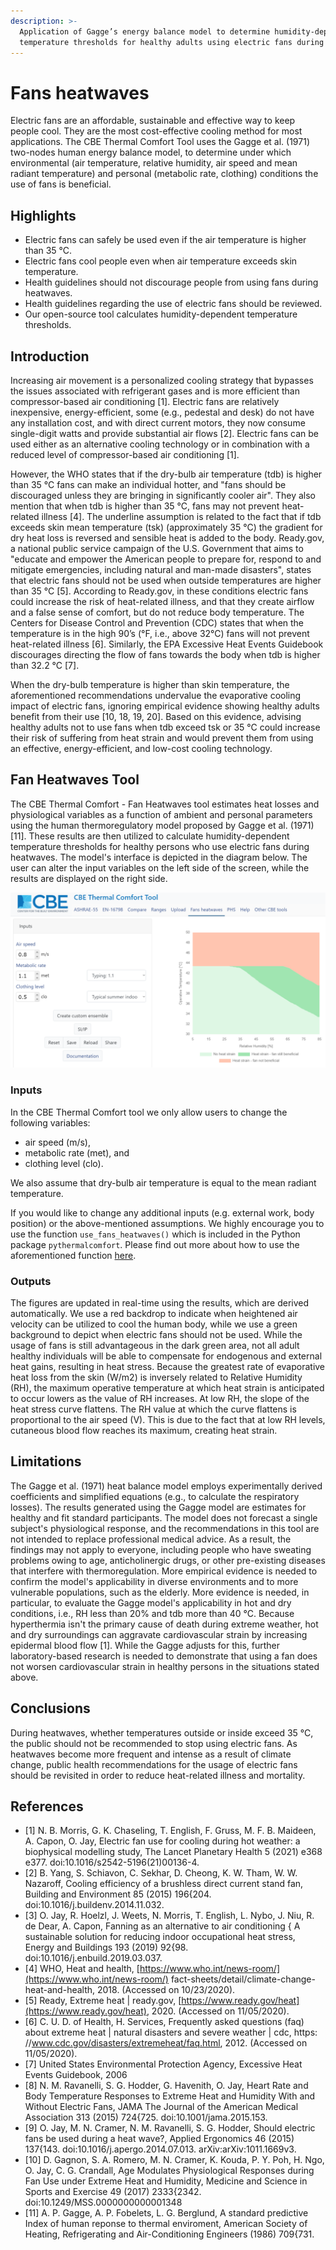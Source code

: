 ```yaml
---
description: >-
  Application of Gagge’s energy balance model to determine humidity-dependent
  temperature thresholds for healthy adults using electric fans during heatwaves
---
```


# Fans heatwaves

Electric fans are an affordable, sustainable and effective way to keep people cool. They are the most cost-effective cooling method for most applications. The CBE Thermal Comfort Tool uses the Gagge et al. \(1971\) two-nodes human energy balance model, to determine under which environmental \(air temperature, relative humidity, air speed and mean radiant temperature\) and personal \(metabolic rate, clothing\) conditions the use of fans is beneficial.

## Highlights

* Electric fans can safely be used even if the air temperature is higher than 35 °C.
* Electric fans cool people even when air temperature exceeds skin temperature.
* Health guidelines should not discourage people from using fans during heatwaves.
* Health guidelines regarding the use of electric fans should be reviewed.
* Our open-source tool calculates humidity-dependent temperature thresholds.

## Introduction

Increasing air movement is a personalized cooling strategy that bypasses the issues associated with refrigerant gases and is more efficient than compressor-based air conditioning \[1\]. Electric fans are relatively inexpensive, energy-efficient, some \(e.g., pedestal and desk\) do not have any installation cost, and with direct current motors, they now consume single-digit watts and provide substantial air flows \[2\]. Electric fans can be used either as an alternative cooling technology or in combination with a reduced level of compressor-based air conditioning \[1\].

However, the WHO states that if the dry-bulb air temperature \(tdb\) is higher than 35 °C fans can make an individual hotter, and "fans should be discouraged unless they are bringing in significantly cooler air". They also mention that when tdb is higher than 35 °C, fans may not prevent heat-related illness \[4\]. The underline assumption is related to the fact that if tdb exceeds skin mean temperature \(tsk\) \(approximately 35 °C\) the gradient for dry heat loss is reversed and sensible heat is added to the body. Ready.gov, a national public service campaign of the U.S. Government that aims to "educate and empower the American people to prepare for, respond to and mitigate emergencies, including natural and man-made disasters", states that electric fans should not be used when outside temperatures are higher than 35 °C \[5\]. According to Ready.gov, in these conditions electric fans could increase the risk of heat-related illness, and that they create airflow and a false sense of comfort, but do not reduce body temperature. The Centers for Disease Control and Prevention \(CDC\) states that when the temperature is in the high 90’s \(°F, i.e., above 32°C\) fans will not prevent heat-related illness \[6\]. Similarly, the EPA Excessive Heat Events Guidebook discourages directing the flow of fans towards the body when tdb is higher than 32.2 °C \[7\].

When the dry-bulb temperature is higher than skin temperature, the aforementioned recommendations undervalue the evaporative cooling impact of electric fans, ignoring empirical evidence showing healthy adults benefit from their use \[10, 18, 19, 20\]. Based on this evidence, advising healthy adults not to use fans when tdb exceed tsk or 35 °C could increase their risk of suffering from heat strain and would prevent them from using an effective, energy-efficient, and low-cost cooling technology.

## Fan Heatwaves Tool

The CBE Thermal Comfort - Fan Heatwaves tool estimates heat losses and physiological variables as a function of ambient and personal parameters using the human thermoregulatory model proposed by Gagge et al. \(1971\) \[11\]. These results are then utilized to calculate humidity-dependent temperature thresholds for healthy persons who use electric fans during heatwaves. The model's interface is depicted in the diagram below. The user can alter the input variables on the left side of the screen, while the results are displayed on the right side.

![solar radiation](../.gitbook/assets/fans-heatwaves.png)

### Inputs

In the CBE Thermal Comfort tool we only allow users to change the following variables:

* air speed \(m/s\), 
* metabolic rate \(met\), and 
* clothing level \(clo\). 

We also assume that dry-bulb air temperature is equal to the mean radiant temperature.

If you would like to change any additional inputs \(e.g. external work, body position\) or the above-mentioned assumptions. We highly encourage you to use the function `use_fans_heatwaves()` which is included in the Python package `pythermalcomfort`. Please find out more about how to use the aforementioned function [here](https://pythermalcomfort.readthedocs.io/en/latest/reference/pythermalcomfort.html#use-fans-during-heatwaves).

### Outputs

The figures are updated in real-time using the results, which are derived automatically. We use a red backdrop to indicate when heightened air velocity can be utilized to cool the human body, while we use a green background to depict when electric fans should not be used. While the usage of fans is still advantageous in the dark green area, not all adult healthy individuals will be able to compensate for endogenous and external heat gains, resulting in heat stress. Because the greatest rate of evaporative heat loss from the skin \(W/m2\) is inversely related to Relative Humidity \(RH\), the maximum operative temperature at which heat strain is anticipated to occur lowers as the value of RH increases. At low RH, the slope of the heat stress curve flattens. The RH value at which the curve flattens is proportional to the air speed \(V\). This is due to the fact that at low RH levels, cutaneous blood flow reaches its maximum, creating heat strain.

## Limitations

The Gagge et al. \(1971\) heat balance model employs experimentally derived coefficients and simplified equations \(e.g., to calculate the respiratory losses\). The results generated using the Gagge model are estimates for healthy and fit standard participants. The model does not forecast a single subject's physiological response, and the recommendations in this tool are not intended to replace professional medical advice. As a result, the findings may not apply to everyone, including people who have sweating problems owing to age, anticholinergic drugs, or other pre-existing diseases that interfere with thermoregulation. More empirical evidence is needed to confirm the model's applicability in diverse environments and to more vulnerable populations, such as the elderly. More evidence is needed, in particular, to evaluate the Gagge model's applicability in hot and dry conditions, i.e., RH less than 20% and tdb more than 40 °C. Because hyperthermia isn't the primary cause of death during extreme weather, hot and dry surroundings can aggravate cardiovascular strain by increasing epidermal blood flow \[1\]. While the Gagge adjusts for this, further laboratory-based research is needed to demonstrate that using a fan does not worsen cardiovascular strain in healthy persons in the situations stated above.

## Conclusions

During heatwaves, whether temperatures outside or inside exceed 35 °C, the public should not be recommended to stop using electric fans. As heatwaves become more frequent and intense as a result of climate change, public health recommendations for the usage of electric fans should be revisited in order to reduce heat-related illness and mortality.

## References

* \[1\] N. B. Morris, G. K. Chaseling, T. English, F. Gruss, M. F. B. Maideen, A. Capon, O. Jay, Electric fan use for cooling during hot weather: a biophysical modelling study, The Lancet Planetary Health 5 \(2021\) e368 e377. doi:10.1016/s2542-5196\(21\)00136-4.
* \[2\] B. Yang, S. Schiavon, C. Sekhar, D. Cheong, K. W. Tham, W. W. Nazaroff, Cooling efficiency of a brushless direct current stand fan, Building and Environment 85 \(2015\) 196{204. doi:10.1016/j.buildenv.2014.11.032.
* \[3\] O. Jay, R. Hoelzl, J. Weets, N. Morris, T. English, L. Nybo, J. Niu, R. de Dear, A. Capon, Fanning as an alternative to air conditioning { A sustainable solution for reducing indoor occupational heat stress, Energy and Buildings 193 \(2019\) 92{98. doi:10.1016/j.enbuild.2019.03.037.
* \[4\] WHO, Heat and health, [https://www.who.int/news-room/](https://www.who.int/news-room/) fact-sheets/detail/climate-change-heat-and-health, 2018. \(Accessed on 10/23/2020\). 
* \[5\] Ready, Extreme heat \| ready.gov, [https://www.ready.gov/heat](https://www.ready.gov/heat), 2020. \(Accessed on 11/05/2020\).
* \[6\] C. U. D. of Health, H. Services, Frequently asked questions \(faq\) about extreme heat \| natural disasters and severe weather \| cdc, https: //www.cdc.gov/disasters/extremeheat/faq.html, 2012. \(Accessed on 11/05/2020\). 
* \[7\] United States Environmental Protection Agency, Excessive Heat Events Guidebook, 2006
* \[8\] N. M. Ravanelli, S. G. Hodder, G. Havenith, O. Jay, Heart Rate and Body Temperature Responses to Extreme Heat and Humidity With and Without Electric Fans, JAMA The Journal of the American Medical Association 313 \(2015\) 724{725. doi:10.1001/jama.2015.153.
* \[9\] O. Jay, M. N. Cramer, N. M. Ravanelli, S. G. Hodder, Should electric fans be used during a heat wave?, Applied Ergonomics 46 \(2015\) 137{143. doi:10.1016/j.apergo.2014.07.013. arXiv:arXiv:1011.1669v3. 
* \[10\] D. Gagnon, S. A. Romero, M. N. Cramer, K. Kouda, P. Y. Poh, H. Ngo, O. Jay, C. G. Crandall, Age Modulates Physiological Responses during Fan Use under Extreme Heat and Humidity, Medicine and Science in Sports and Exercise 49 \(2017\) 2333{2342. doi:10.1249/MSS.0000000000001348
* \[11\] A. P. Gagge, A. P. Fobelets, L. G. Berglund, A standard predictive Index of human reponse to thermal enviroment, American Society of Heating, Refrigerating and Air-Conditioning Engineers \(1986\) 709{731.

